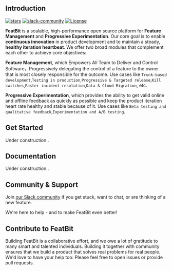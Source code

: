 


## Introduction


[![stars](https://img.shields.io/github/stars/featbit/featbit.svg?style=flat&logo=github&colorB=red&label=stars)](https://github.com/featbit/featbit)                   [![slack-community](https://img.shields.io/badge/slack-join-3CC798?style=social&logo=slack)](https://join.slack.com/t/featbit/shared_invite/zt-1ew5e2vbb-x6Apan1xZOaYMnFzqZkGNQ)  [![License](https://img.shields.io/static/v1?label=license&message=MIT&color=brightgreen)](https://github.com/featbit/featbit/blob/main/LICENSE)


**FeatBit** is a scalable, high-performance open source platform for **Feature Management** and **Progressive Experimentation**. Our core goal is to enable **continuous innovation** in product development and to maintain a steady, **healthy iteration heartbeat**. We offer two broad modules that complement each other to achieve core objectives:

**Feature Management**, which Empowers All Team to Deliver and Control Software，Progressively delegating the control of a feature to the owner that is most closely responsible for the outcome. Use cases like `Trunk-based development`,`Testing in production`,`Progressive & Targeted release`,`Kill switches`,`Faster incident resolution`,`Data & Cloud Migration`, etc.
    
**Progressive Experimentation**, which provides the ability to get valid online and offline feedback as quickly as possible and keep the product iteration heart rate healthy and stable because of it. Use cases like `Beta testing and qualitative feedback`,`Experimentation and A/B testing`.


## Get Started

Under construction..

## Documentation

Under construction..

## Community & Support

Join [our Slack community](https://join.slack.com/t/featbit/shared_invite/zt-1ew5e2vbb-x6Apan1xZOaYMnFzqZkGNQ) if you get stuck, want to chat, or are thinking of a new feature.

We're here to help - and to make FeatBit even better!

## Contribute to FeatBit

Building FeatBit is a collaborative effort, and we owe a lot of gratitude to many smart and talented individuals. Building it together with community ensures that we build a product that solves real problems for real people. We'd love to have your help too: Please feel free to open issues or provide pull requests.


